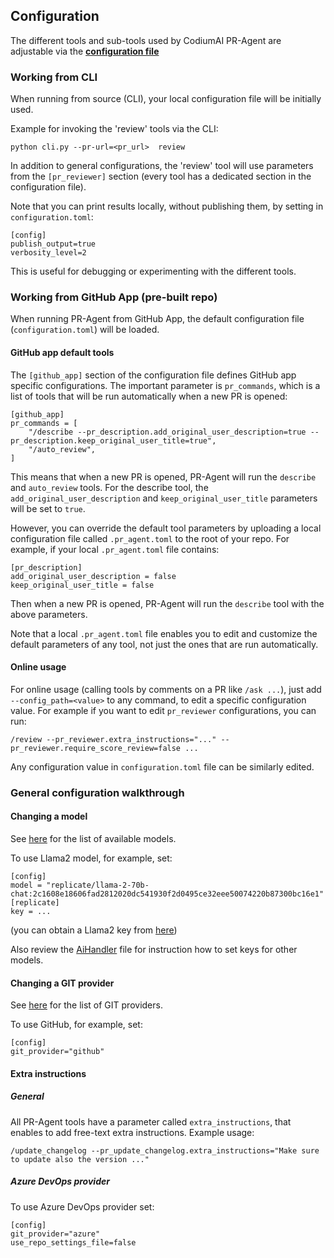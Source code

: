 ## Configuration

The different tools and sub-tools used by CodiumAI PR-Agent are adjustable via the **[configuration file](pr_agent/settings/configuration.toml)**

### Working from CLI
When running from source (CLI), your local configuration file will be initially used.

Example for invoking the 'review' tools via the CLI: 

```
python cli.py --pr-url=<pr_url>  review
```
In addition to general configurations, the 'review' tool will use parameters from the `[pr_reviewer]` section (every tool has a dedicated section in the configuration file).

Note that you can print results locally, without publishing them, by setting in `configuration.toml`:

```
[config]
publish_output=true
verbosity_level=2
```
This is useful for debugging or experimenting with the different tools.

### Working from GitHub App (pre-built repo)
When running PR-Agent from GitHub App, the default configuration file (`configuration.toml`) will be loaded.

#### GitHub app default tools
The `[github_app]` section of the configuration file defines GitHub app specific configurations. 
The important parameter is `pr_commands`, which is a list of tools that will be run automatically when a new PR is opened:
```
[github_app]
pr_commands = [
    "/describe --pr_description.add_original_user_description=true --pr_description.keep_original_user_title=true",
    "/auto_review",
]
```
This means that when a new PR is opened, PR-Agent will run the `describe` and `auto_review` tools.
For the describe tool, the `add_original_user_description` and `keep_original_user_title` parameters will be set to `true`.

However, you can override the default tool parameters by uploading a local configuration file called `.pr_agent.toml` to the root of your repo.
For example, if your local `.pr_agent.toml` file contains:
```
[pr_description]
add_original_user_description = false
keep_original_user_title = false
```
Then when a new PR is opened, PR-Agent will run the `describe` tool with the above parameters.

Note that a local `.pr_agent.toml` file enables you to edit and customize the default parameters of any tool, not just the ones that are run automatically.

#### Online usage
For online usage (calling tools by comments on a PR like `/ask ...`), just add `--config_path=<value>` to any command, to edit a specific configuration value.
For example if you want to edit `pr_reviewer` configurations, you can run:
```
/review --pr_reviewer.extra_instructions="..." --pr_reviewer.require_score_review=false ...
```
Any configuration value in `configuration.toml` file can be similarly edited.


### General configuration walkthrough

#### Changing a model
See [here](pr_agent/algo/__init__.py) for the list of available models.

To use Llama2 model, for example, set:
```
[config]
model = "replicate/llama-2-70b-chat:2c1608e18606fad2812020dc541930f2d0495ce32eee50074220b87300bc16e1"
[replicate]
key = ...
```
(you can obtain a Llama2 key from [here](https://replicate.com/replicate/llama-2-70b-chat/api))

Also review the [AiHandler](pr_agent/algo/ai_handler.py) file for instruction how to set keys for other models.

#### Changing a GIT provider
See [here](pr_agent/git_providers/__init__.py) for the list of GIT providers.

To use GitHub, for example, set:
```
[config]
git_provider="github"
```

#### Extra instructions
##### General
All PR-Agent tools have a parameter called `extra_instructions`, that enables to add free-text extra instructions. Example usage:
```
/update_changelog --pr_update_changelog.extra_instructions="Make sure to update also the version ..."
```

##### Azure DevOps provider
To use Azure DevOps provider set:
```
[config]
git_provider="azure"
use_repo_settings_file=false
```